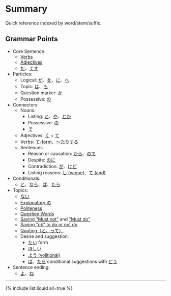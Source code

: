 # Summary

Quick reference indexed by word/stem/suffix.

## Grammar Points

- Core Sentence
	- [Verbs](verbs)
	- [Adjectives](・い)
	- [だ](だ)、[です](です)
- Particles:
	- Logical: [が](が)、[を](を)、[に](に)、[へ](へ)
	- Topic: [は](は)、[も](も)
	- Question marker: [か](か)
	- Possessive: [の](の)
- Connectors: 
	- Nouns:
		- Listing: [と](と)、[や](や)、[とか](とか)
		- Possessive: [の](の)
		- [で](で)
	- Adjectives: [く](・く) + [て](・て)
	- Verbs: [て-form](・て)、[～たりする](・たりする)
	- Sentences
		- Reason or causation: [から](から)、[ので](ので)
		- Despite: [のに](のに)
		- Contradiction: [が](が)、[けど](けど)
		- Listing reasons: [し (vague)](し)、[て (and)](・て)
- Conditionals:
	- [と](と)、[なら](なら)、[ば](・ば)、[たら](・たら)
- Topics:
	- [ない](ない)
	- [Explanatory の](の)
	- [Politeness](politeness)
	- [Question Words](question-words)
	- [Saying "Must not"](must-not) and ["Must do"](must-do)
	- [Saying "ok" to do or not do](ok-to-do)
	- [Quoting（と、って）](quoting)
	- Desire and suggestion:
		- [たい](・たい) form
		- [ほしい](ほしい)
		- [よう (volitional)](・よう)
		- [ば](・ば)、[たら](・たら) conditional suggestions with [どう](どう)
- Sentence ending:
	- [よ](よ)、[ね](ね)

---

{% include list.liquid all=true %}
